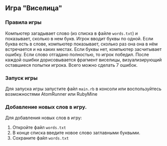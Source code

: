 ## Игра "Виселица"

### Правила игры

Компьютер загадывает слово (из списка в файле `words.txt`)
и показывает, сколько в нем букв. Игрок вводит буквы по 
одной. Если буква есть в слове, компьютер показывает, 
сколько раз она она в нём встречается и на каких местах.
Если буквы нет, компьютер засчитывает ошибку. Если слово 
отгадано полностью, то игрок победил. После каждой ошибки 
дорисовывается фрагмент виселицы, визуализирующий оставшиеся 
попытки игрока. Всего можно сделать 7 ошибок.

### Запуск игры
Для запуска игры запустите файл `main.rb` в консоли или воспользуйтесь возможностями AtomRunner или RubyMine

### Добавление новых слов в игру. 
Для добавления новых слов в игру:
1. Откройте файл `words.txt`
2. В конце списка введите новое слово заглавными буквыми.
3. Сохраните файл `words.txt`